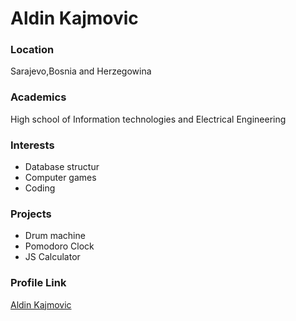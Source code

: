 # Aldin Kajmovic
### Location

Sarajevo,Bosnia and Herzegowina

### Academics
High school of Information technologies and Electrical Engineering

### Interests


- Database structur
- Computer games
-  Coding


### Projects

- Drum machine
- Pomodoro Clock
- JS Calculator

### Profile Link

[Aldin Kajmovic](https://github.com/AldinKajmovic)
